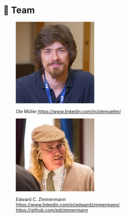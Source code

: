 # 👥 Team

<figure><img src="../.gitbook/assets/Ole_Mueller.png" alt=""><figcaption><p>Ole Müller<a href="https://www.linkedin.com/in/olemueller/"> https://www.linkedin.com/in/olemueller/ </a></p></figcaption></figure>

<figure><img src="../.gitbook/assets/1517273389070.jpeg" alt=""><figcaption><p>Edward C. Zimmermann <a href="https://www.linkedin.com/in/edwardzimmermann/">https://www.linkedin.com/in/edwardzimmermann/      </a><a href="https://github.com/edzimmermann">https://github.com/edzimmermann</a></p></figcaption></figure>

